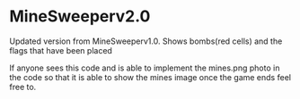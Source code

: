 # MineSweeperv2.0
Updated version from MineSweeperv1.0. Shows bombs(red cells) and the flags that have been placed


If anyone sees this code and is able to implement the mines.png photo in the code so that it is able to show
the mines image once the game ends feel free to.
